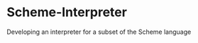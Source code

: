 Scheme-Interpreter
==================

Developing an interpreter for a subset of the Scheme language
